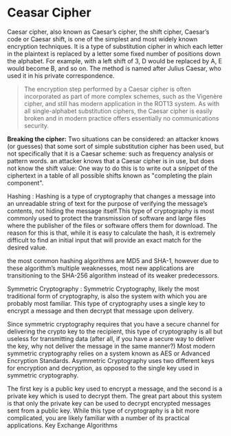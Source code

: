 # Ceasar Cipher

Caesar cipher, also known as Caesar’s cipher, the shift cipher, Caesar’s code or Caesar shift, is one of the simplest and most widely known encryption techniques. It is a type of substitution cipher in which each letter in the plaintext is replaced by a letter some fixed number of positions down the alphabet. For example, with a left shift of 3, D would be replaced by A, E would become B, and so on. The method is named after Julius Caesar, who used it in his private correspondence.

>The encryption step performed by a Caesar cipher is often incorporated as part of more complex schemes, such as the Vigenère cipher, and still has modern application in the ROT13 system. As with all single-alphabet substitution ciphers, the Caesar cipher is easily broken and in modern practice offers essentially no communications security.


**Breaking the cipher:**
Two situations can be considered:
an attacker knows (or guesses) that some sort of simple substitution cipher has been used, but not specifically that it is a Caesar scheme: such as frequency analysis or pattern words.
an attacker knows that a Caesar cipher is in use, but does not know the shift value: One way to do this is to write out a snippet of the ciphertext in a table of all possible shifts known as "completing the plain component".

Hashing : Hashing is a type of cryptography that changes a message into an unreadable string of text for the purpose of verifying the message’s contents, not hiding the message itself.This type of cryptography is most commonly used to protect the transmission of software and large files where the publisher of the files or software offers them for download. The reason for this is that, while it is easy to calculate the hash, it is extremely difficult to find an initial input that will provide an exact match for the desired value.

the most common hashing algorithms are MD5 and SHA-1, however due to these algorithm’s multiple weaknesses, most new applications are transitioning to the SHA-256 algorithm instead of its weaker predecessors.

Symmetric Cryptography : Symmetric Cryptography, likely the most traditional form of cryptography, is also the system with which you are probably most familiar. This type of cryptography uses a single key to encrypt a message and then decrypt that message upon delivery.

Since symmetric cryptography requires that you have a secure channel for delivering the crypto key to the recipient, this type of cryptography is all but useless for transmitting data (after all, if you have a secure way to deliver the key, why not deliver the message in the same manner?) Most modern symmetric cryptography relies on a system known as AES or Advanced Encryption Standards.
Asymmetric Cryptography uses two different keys for encryption and decryption, as opposed to the single key used in symmetric cryptography.

The first key is a public key used to encrypt a message, and the second is a private key which is used to decrypt them. The great part about this system is that only the private key can be used to decrypt encrypted messages sent from a public key.
While this type of cryptography is a bit more complicated, you are likely familiar with a number of its practical applications.
Key Exchange Algorithms